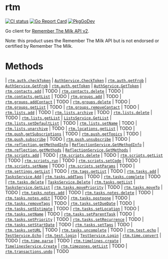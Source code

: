 # rtm

[![CI status](https://github.com/AlekSi/rtm/workflows/CI/badge.svg)](https://github.com/AlekSi/rtm/actions)
[![Go Report Card](https://goreportcard.com/badge/github.com/AlekSi/rtm)](https://goreportcard.com/report/github.com/AlekSi/rtm)
[![PkgGoDev](https://pkg.go.dev/badge/github.com/AlekSi/rtm)](https://pkg.go.dev/github.com/AlekSi/rtm)

Go client for [Remember The Milk API v2](https://www.rememberthemilk.com/services/api/).

Note: this product uses the Remember The Milk API but is not endorsed or certified by Remember The Milk.

# Methods

| [`rtm.auth.checkToken`](https://www.rememberthemilk.com/services/api/methods/rtm.auth.checkToken.rtm)                   | [`AuthService.CheckToken`](https://pkg.go.dev/github.com/AlekSi/rtm#AuthService.CheckToken)
| [`rtm.auth.getFrob`](https://www.rememberthemilk.com/services/api/methods/rtm.auth.getFrob.rtm)                         | [`AuthService.GetFrob`](https://pkg.go.dev/github.com/AlekSi/rtm#AuthService.GetFrob)
| [`rtm.auth.getToken`](https://www.rememberthemilk.com/services/api/methods/rtm.auth.getToken.rtm)                       | [`AuthService.GetToken`](https://pkg.go.dev/github.com/AlekSi/rtm#AuthService.GetToken)
| [`rtm.contacts.add`](https://www.rememberthemilk.com/services/api/methods/rtm.contacts.add.rtm)                         | TODO
| [`rtm.contacts.delete`](https://www.rememberthemilk.com/services/api/methods/rtm.contacts.delete.rtm)                   | TODO
| [`rtm.contacts.getList`](https://www.rememberthemilk.com/services/api/methods/rtm.contacts.getList.rtm)                 | TODO
| [`rtm.groups.add`](https://www.rememberthemilk.com/services/api/methods/rtm.groups.add.rtm)                             | TODO
| [`rtm.groups.addContact`](https://www.rememberthemilk.com/services/api/methods/rtm.groups.addContact.rtm)               | TODO
| [`rtm.groups.delete`](https://www.rememberthemilk.com/services/api/methods/rtm.groups.delete.rtm)                       | TODO
| [`rtm.groups.getList`](https://www.rememberthemilk.com/services/api/methods/rtm.groups.getList.rtm)                     | TODO
| [`rtm.groups.removeContact`](https://www.rememberthemilk.com/services/api/methods/rtm.groups.removeContact.rtm)         | TODO
| [`rtm.lists.add`](https://www.rememberthemilk.com/services/api/methods/rtm.lists.add.rtm)                               | TODO
| [`rtm.lists.archive`](https://www.rememberthemilk.com/services/api/methods/rtm.lists.archive.rtm)                       | TODO
| [`rtm.lists.delete`](https://www.rememberthemilk.com/services/api/methods/rtm.lists.delete.rtm)                         | TODO
| [`rtm.lists.getList`](https://www.rememberthemilk.com/services/api/methods/rtm.lists.getList.rtm)                       | [`ListsService.GetList`](https://pkg.go.dev/github.com/AlekSi/rtm#ListsService.GetList)
| [`rtm.lists.setDefaultList`](https://www.rememberthemilk.com/services/api/methods/rtm.lists.setDefaultList.rtm)         | TODO
| [`rtm.lists.setName`](https://www.rememberthemilk.com/services/api/methods/rtm.lists.setName.rtm)                       | TODO
| [`rtm.lists.unarchive`](https://www.rememberthemilk.com/services/api/methods/rtm.lists.unarchive.rtm)                   | TODO
| [`rtm.locations.getList`](https://www.rememberthemilk.com/services/api/methods/rtm.locations.getList.rtm)               | TODO
| [`rtm.push.getSubscriptions`](https://www.rememberthemilk.com/services/api/methods/rtm.push.getSubscriptions.rtm)       | TODO
| [`rtm.push.getTopics`](https://www.rememberthemilk.com/services/api/methods/rtm.push.getTopics.rtm)                     | TODO
| [`rtm.push.subscribe`](https://www.rememberthemilk.com/services/api/methods/rtm.push.subscribe.rtm)                     | TODO
| [`rtm.push.unsubscribe`](https://www.rememberthemilk.com/services/api/methods/rtm.push.unsubscribe.rtm)                 | TODO
| [`rtm.reflection.getMethodInfo`](https://www.rememberthemilk.com/services/api/methods/rtm.reflection.getMethodInfo.rtm) | [`ReflectionService.GetMethodInfo`](https://pkg.go.dev/github.com/AlekSi/rtm#ReflectionService.GetMethodInfo)
| [`rtm.reflection.getMethods`](https://www.rememberthemilk.com/services/api/methods/rtm.reflection.getMethods.rtm)       | [`ReflectionService.GetMethods`](https://pkg.go.dev/github.com/AlekSi/rtm#ReflectionService.GetMethods)
| [`rtm.scripts.add`](https://www.rememberthemilk.com/services/api/methods/rtm.scripts.add.rtm)                           | TODO
| [`rtm.scripts.delete`](https://www.rememberthemilk.com/services/api/methods/rtm.scripts.delete.rtm)                     | TODO
| [`rtm.scripts.getList`](https://www.rememberthemilk.com/services/api/methods/rtm.scripts.getList.rtm)                   | TODO
| [`rtm.scripts.run`](https://www.rememberthemilk.com/services/api/methods/rtm.scripts.run.rtm)                           | TODO
| [`rtm.scripts.setCode`](https://www.rememberthemilk.com/services/api/methods/rtm.scripts.setCode.rtm)                   | TODO
| [`rtm.scripts.setName`](https://www.rememberthemilk.com/services/api/methods/rtm.scripts.setName.rtm)                   | TODO
| [`rtm.scripts.setParams`](https://www.rememberthemilk.com/services/api/methods/rtm.scripts.setParams.rtm)               | TODO
| [`rtm.settings.getList`](https://www.rememberthemilk.com/services/api/methods/rtm.settings.getList.rtm)                 | TODO
| [`rtm.tags.getList`](https://www.rememberthemilk.com/services/api/methods/rtm.tags.getList.rtm)                         | TODO
| [`rtm.tasks.add`](https://www.rememberthemilk.com/services/api/methods/rtm.tasks.add.rtm)                               | [`TasksService.Add`](https://pkg.go.dev/github.com/AlekSi/rtm#TasksService.Add)
| [`rtm.tasks.addTags`](https://www.rememberthemilk.com/services/api/methods/rtm.tasks.addTags.rtm)                       | TODO
| [`rtm.tasks.complete`](https://www.rememberthemilk.com/services/api/methods/rtm.tasks.complete.rtm)                     | TODO
| [`rtm.tasks.delete`](https://www.rememberthemilk.com/services/api/methods/rtm.tasks.delete.rtm)                         | [`TasksService.Delete`](https://pkg.go.dev/github.com/AlekSi/rtm#TasksService.Delete)
| [`rtm.tasks.getList`](https://www.rememberthemilk.com/services/api/methods/rtm.tasks.getList.rtm)                       | [`TasksService.GetList`](https://pkg.go.dev/github.com/AlekSi/rtm#TasksService.GetList)
| [`rtm.tasks.movePriority`](https://www.rememberthemilk.com/services/api/methods/rtm.tasks.movePriority.rtm)             | TODO
| [`rtm.tasks.moveTo`](https://www.rememberthemilk.com/services/api/methods/rtm.tasks.moveTo.rtm)                         | TODO
| [`rtm.tasks.notes.add`](https://www.rememberthemilk.com/services/api/methods/rtm.tasks.notes.add.rtm)                   | TODO
| [`rtm.tasks.notes.delete`](https://www.rememberthemilk.com/services/api/methods/rtm.tasks.notes.delete.rtm)             | TODO
| [`rtm.tasks.notes.edit`](https://www.rememberthemilk.com/services/api/methods/rtm.tasks.notes.edit.rtm)                 | TODO
| [`rtm.tasks.postpone`](https://www.rememberthemilk.com/services/api/methods/rtm.tasks.postpone.rtm)                     | TODO
| [`rtm.tasks.removeTags`](https://www.rememberthemilk.com/services/api/methods/rtm.tasks.removeTags.rtm)                 | TODO
| [`rtm.tasks.setDueDate`](https://www.rememberthemilk.com/services/api/methods/rtm.tasks.setDueDate.rtm)                 | TODO
| [`rtm.tasks.setEstimate`](https://www.rememberthemilk.com/services/api/methods/rtm.tasks.setEstimate.rtm)               | TODO
| [`rtm.tasks.setLocation`](https://www.rememberthemilk.com/services/api/methods/rtm.tasks.setLocation.rtm)               | TODO
| [`rtm.tasks.setName`](https://www.rememberthemilk.com/services/api/methods/rtm.tasks.setName.rtm)                       | TODO
| [`rtm.tasks.setParentTask`](https://www.rememberthemilk.com/services/api/methods/rtm.tasks.setParentTask.rtm)           | TODO
| [`rtm.tasks.setPriority`](https://www.rememberthemilk.com/services/api/methods/rtm.tasks.setPriority.rtm)               | TODO
| [`rtm.tasks.setRecurrence`](https://www.rememberthemilk.com/services/api/methods/rtm.tasks.setRecurrence.rtm)           | TODO
| [`rtm.tasks.setStartDate`](https://www.rememberthemilk.com/services/api/methods/rtm.tasks.setStartDate.rtm)             | TODO
| [`rtm.tasks.setTags`](https://www.rememberthemilk.com/services/api/methods/rtm.tasks.setTags.rtm)                       | TODO
| [`rtm.tasks.setURL`](https://www.rememberthemilk.com/services/api/methods/rtm.tasks.setURL.rtm)                         | TODO
| [`rtm.tasks.uncomplete`](https://www.rememberthemilk.com/services/api/methods/rtm.tasks.uncomplete.rtm)                 | TODO
| [`rtm.test.echo`](https://www.rememberthemilk.com/services/api/methods/rtm.test.echo.rtm)                               | [`TestService.Echo`](https://pkg.go.dev/github.com/AlekSi/rtm#TestService.Echo)
| [`rtm.test.login`](https://www.rememberthemilk.com/services/api/methods/rtm.test.login.rtm)                             | [`TestService.Login`](https://pkg.go.dev/github.com/AlekSi/rtm#TestService.Login)
| [`rtm.time.convert`](https://www.rememberthemilk.com/services/api/methods/rtm.time.convert.rtm)                         | TODO
| [`rtm.time.parse`](https://www.rememberthemilk.com/services/api/methods/rtm.time.parse.rtm)                             | TODO
| [`rtm.timelines.create`](https://www.rememberthemilk.com/services/api/methods/rtm.timelines.create.rtm)                 | [`TimelinesService.Create`](https://pkg.go.dev/github.com/AlekSi/rtm#TimelinesService.Create)
| [`rtm.timezones.getList`](https://www.rememberthemilk.com/services/api/methods/rtm.timezones.getList.rtm)               | TODO
| [`rtm.transactions.undo`](https://www.rememberthemilk.com/services/api/methods/rtm.transactions.undo.rtm)               | TODO
